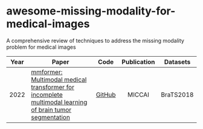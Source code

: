 # awesome-missing-modality-for-medical-images
A comprehensive review of techniques to address the missing modality problem for medical images

| Year | Paper | Code | Publication | Datasets | 
| :---: | --- | :---: | :---: | --- |
| 2022 | [mmformer: Multimodal medical transformer for incomplete multimodal learning of brain tumor segmentation](chrome-extension://efaidnbmnnnibpcajpcglclefindmkaj/https://arxiv.org/pdf/2206.02425.pdf) | [GitHub](chrome-extension://efaidnbmnnnibpcajpcglclefindmkaj/https://arxiv.org/pdf/2206.02425.pdf) | MICCAI | BraTS2018 |
